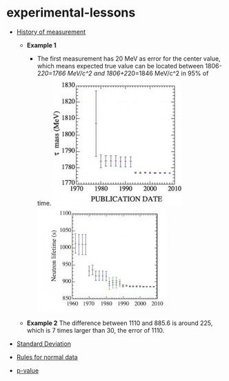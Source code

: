 # experimental-lessons

* [History of measurement](https://www.quantumdiaries.org/2009/06/08/history-of-measurement/)
  * **Example 1** 
    * The first measurement has 20 MeV as error for the center value, which means expected true value can be located between 1806-2*20=1766 MeV/c^2 and 1806+2*20=1846 MeV/c^2 in 95% of time. 
    ![](https://github.com/alonzi/experimental-lessons/blob/master/tau-mass3-300x298.jpg) ![](https://github.com/alonzi/experimental-lessons/blob/master/neutron-lifetime-300x244.jpg)
    
  * **Example 2** The difference between 1110 and 885.6 is around 225, which is 7 times larger than 30, the error of 1110.
  
* [Standard Deviation](https://en.wikipedia.org/wiki/Standard_deviation)
* [Rules for normal data](https://en.wikipedia.org/wiki/Standard_deviation#Rules_for_normally_distributed_data)
* [p-value](https://en.wikipedia.org/wiki/P-value#Definition_and_interpretation)
